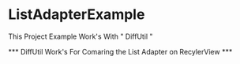 # ListAdapterExample

This Project Example Work's With  " DiffUtil "


*** DiffUtil Work's For Comaring the List Adapter on RecylerView ***
